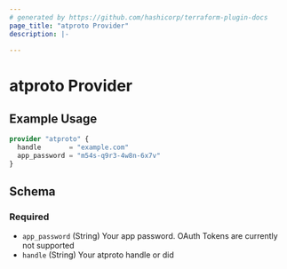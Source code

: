 ```yaml
---
# generated by https://github.com/hashicorp/terraform-plugin-docs
page_title: "atproto Provider"
description: |-
  
---
```


# atproto Provider



## Example Usage

```terraform
provider "atproto" {
  handle       = "example.com"
  app_password = "m54s-q9r3-4w8n-6x7v"
}
```

<!-- schema generated by tfplugindocs -->
## Schema

### Required

- `app_password` (String) Your app password. OAuth Tokens are currently not supported
- `handle` (String) Your atproto handle or did
